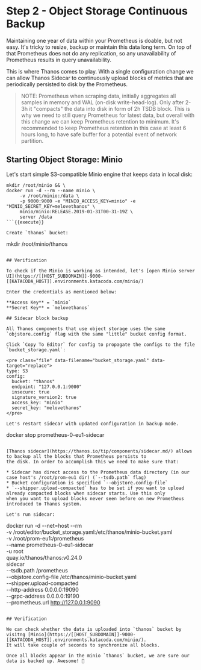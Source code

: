# Step 2 - Object Storage Continuous Backup

Maintaining one year of data within your Prometheus is doable, but not easy. It's tricky to
resize, backup or maintain this data long term. On top of that Prometheus does not do any replication,
so any unavailability of Prometheus results in query unavailability.

This is where Thanos comes to play. With a single configuration change we can allow Thanos Sidecar to continuously upload blocks of metrics
that are periodically persisted to disk by the Prometheus.

> NOTE: Prometheus when scraping data, initially aggregates all samples in memory and WAL (on-disk write-head-log). Only after 2-3h it "compacts"
> the data into disk in form of 2h TSDB block. This is why we need to still query Prometheus for latest data, but overall with this change
> we can keep Prometheus retention to minimum. It's recommended to keep Prometheus retention in this case at least 6 hours long, to have safe buffer
> for a potential event of network partition.

## Starting Object Storage: Minio

Let's start simple S3-compatible Minio engine that keeps data in local disk:

```
mkdir /root/minio && \
docker run -d --rm --name minio \
     -v /root/minio:/data \
     -p 9000:9000 -e "MINIO_ACCESS_KEY=minio" -e "MINIO_SECRET_KEY=melovethanos" \
     minio/minio:RELEASE.2019-01-31T00-31-19Z \
     server /data
```{{execute}}

Create `thanos` bucket:

```
mkdir /root/minio/thanos
```{{execute}}

## Verification

To check if the Minio is working as intended, let's [open Minio server UI](https://[[HOST_SUBDOMAIN]]-9000-[[KATACODA_HOST]].environments.katacoda.com/minio/)

Enter the credentials as mentioned below:

**Access Key** = `minio`
**Secret Key** = `melovethanos`

## Sidecar block backup

All Thanos components that use object storage uses the same `objstore.config` flag with the same "little" bucket config format.

Click `Copy To Editor` for config to propagate the configs to the file `bucket_storage.yaml`:

<pre class="file" data-filename="bucket_storage.yaml" data-target="replace">
type: S3
config:
  bucket: "thanos"
  endpoint: "127.0.0.1:9000"
  insecure: true
  signature_version2: true
  access_key: "minio"
  secret_key: "melovethanos"
</pre>

Let's restart sidecar with updated configuration in backup mode.

```
docker stop prometheus-0-eu1-sidecar
```{{execute}}

[Thanos sidecar](https://thanos.io/tip/components/sidecar.md/) allows to backup all the blocks that Prometheus persists to
the disk. In order to accomplish this we need to make sure that:

* Sidecar has direct access to the Prometheus data directory (in our case host's /root/prom-eu1 dir) (`--tsdb.path` flag)
* Bucket configuration is specified `--objstore.config-file`
* `--shipper.upload-compacted` has to be set if you want to upload already compacted blocks when sidecar starts. Use this only
when you want to upload blocks never seen before on new Prometheus introduced to Thanos system.

Let's run sidecar:

```
docker run -d --net=host --rm \
    -v /root/editor/bucket_storage.yaml:/etc/thanos/minio-bucket.yaml \
    -v /root/prom-eu1:/prometheus \
    --name prometheus-0-eu1-sidecar \
    -u root \
    quay.io/thanos/thanos:v0.24.0 \
    sidecar \
    --tsdb.path /prometheus \
    --objstore.config-file /etc/thanos/minio-bucket.yaml \
    --shipper.upload-compacted \
    --http-address 0.0.0.0:19090 \
    --grpc-address 0.0.0.0:19190 \
    --prometheus.url http://127.0.0.1:9090
```{{execute}}

## Verification

We can check whether the data is uploaded into `thanos` bucket by visitng [Minio](https://[[HOST_SUBDOMAIN]]-9000-[[KATACODA_HOST]].environments.katacoda.com/minio/).
It will take couple of seconds to synchronize all blocks.

Once all blocks appear in the minio `thanos` bucket, we are sure our data is backed up. Awesome! 💪
